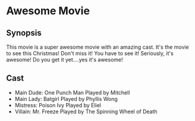 # Awesome Movie

## Synopsis
This movie is a super awesome movie with an amazing cast. It's the movie to see this Christmas! Don't miss it! You have to see it! Seriously, it's awesome! Do you get it yet....yes it's awesome!

## Cast
- Main Dude: One Punch Man Played by Mitchell 
- Main Lady: Batgirl Played by Phyllis Wong
- Mistress: Poison Ivy Played by Eliel
- Villain: Mr. Freeze Played by The Spinning Wheel of Death
